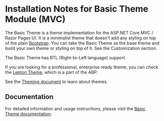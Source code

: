 # Installation Notes for Basic Theme Module (MVC)

The Basic Theme is a theme implementation for the ASP.NET Core MVC / Razor Pages UI. It is a minimalist theme that doesn't add any styling on top of the plain [Bootstrap](https://getbootstrap.com/). You can take the Basic Theme as the base theme and build your own theme or styling on top of it. See the Customization section.

The Basic Theme has RTL (Right-to-Left language) support.

If you are looking for a professional, enterprise ready theme, you can check the [Lepton Theme](https://abp.io/themes), which is a part of the ABP.

See the [Theming document](https://github.com/abpframework/abp/blob/rel-9.1/docs/en/framework/ui/mvc-razor-pages/theming.md) to learn about themes.

## Documentation

For detailed information and usage instructions, please visit the [Basic Theme documentation](https://abp.io/docs/latest/framework/ui/mvc-razor-pages/basic-theme).
